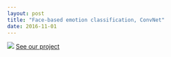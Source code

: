 ```yaml
---
layout: post
title: "Face-based emotion classification, ConvNet"
date: 2016-11-01
---
```


![](https://github.com/victorjourne/facial_emotion_CNN/emotion/gif)
[See our project](https://github.com/victorjourne/facial_emotion_CNN)

